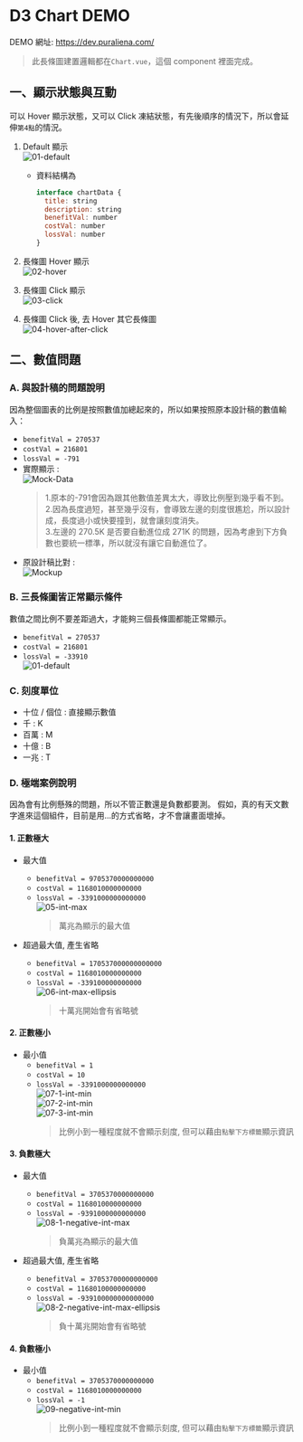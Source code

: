 # D3 Chart DEMO

DEMO 網址: https://dev.puraliena.com/

> 此長條圖建置邏輯都在`Chart.vue`，這個 component 裡面完成。

## 一、顯示狀態與互動

可以 Hover 顯示狀態，又可以 Click 凍結狀態，有先後順序的情況下，所以會延伸`第4點`的情況。

1. Default 顯示<br>
  ![01-default](https://raw.githubusercontent.com/a131381568/d3-chart-master/main/doc/01-default.png)
    + 資料結構為
      ```javascript
      interface chartData {
        title: string
        description: string
        benefitVal: number
        costVal: number
        lossVal: number
      }
        ```

2. 長條圖 Hover 顯示<br>
  ![02-hover](https://raw.githubusercontent.com/a131381568/d3-chart-master/main/doc/02-hover.gif)
3. 長條圖 Click 顯示<br>
  ![03-click](https://raw.githubusercontent.com/a131381568/d3-chart-master/main/doc/03-click.gif)
4. 長條圖 Click 後, 去 Hover 其它長條圖<br>
  ![04-hover-after-click](https://raw.githubusercontent.com/a131381568/d3-chart-master/main/doc/04-hover-after-click.gif)

## 二、數值問題

### A. 與設計稿的問題說明
因為整個圖表的比例是按照數值加總起來的，所以如果按照原本設計稿的數值輸入：
- `benefitVal = 270537`
- `costVal = 216801`
- `lossVal = -791`
- 實際顯示 :<br>
![Mock-Data](https://raw.githubusercontent.com/a131381568/d3-chart-master/main/doc/10-mock-data.png)
  > 1.原本的-791會因為跟其他數值差異太大，導致比例壓到幾乎看不到。<br>2.因為長度過短，甚至幾乎沒有，會導致左邊的刻度很尷尬，所以設計成，長度過小或快要撞到，就會讓刻度消失。<br>3.左邊的 270.5K 是否要自動進位成 271K 的問題，因為考慮到下方負數也要統一標準，所以就沒有讓它自動進位了。
- 原設計稿比對 :<br>
![Mockup](https://raw.githubusercontent.com/a131381568/d3-chart-master/main/doc/11-mock-up.png)


### B. 三長條圖皆正常顯示條件
數值之間比例不要差距過大，才能夠三個長條圖都能正常顯示。
+ `benefitVal = 270537`
+ `costVal = 216801`
+ `lossVal = -33910`<br>
![01-default](https://raw.githubusercontent.com/a131381568/d3-chart-master/main/doc/01-default.png)

### C. 刻度單位
- 十位 / 個位 : 直接顯示數值
- 千 : K
- 百萬 : M
- 十億 : B
- 一兆 : T

### D. 極端案例說明
因為會有比例懸殊的問題，所以不管正數還是負數都要測。
假如，真的有天文數字進來這個組件，目前是用...的方式省略，才不會讓畫面壞掉。

#### 1. 正數極大
- 最大值
  + `benefitVal = 9705370000000000`
  + `costVal = 1168010000000000`
  + `lossVal = -3391000000000000`<br>
![05-int-max](https://raw.githubusercontent.com/a131381568/d3-chart-master/main/doc/05-int-max.png)<br>
    > 萬兆為顯示的最大值

- 超過最大值, 產生省略
  + `benefitVal = 170537000000000000`
  + `costVal = 1168010000000000`
  + `lossVal = -339100000000000`<br>
![06-int-max-ellipsis](https://raw.githubusercontent.com/a131381568/d3-chart-master/main/doc/06-int-max-ellipsis.png)<br>
    > 十萬兆開始會有省略號

#### 2. 正數極小
- 最小值
  + `benefitVal = 1`
  + `costVal = 10`
  + `lossVal = -3391000000000000`<br>
![07-1-int-min](https://raw.githubusercontent.com/a131381568/d3-chart-master/main/doc/07-1-int-min.png)<br>![07-2-int-min](https://raw.githubusercontent.com/a131381568/d3-chart-master/main/doc/07-2-int-min.png)<br>![07-3-int-min](https://raw.githubusercontent.com/a131381568/d3-chart-master/main/doc/07-3-int-min.png)<br>
    > 比例小到一種程度就不會顯示刻度, 但可以藉由`點擊下方標籤`顯示資訊

#### 3. 負數極大
- 最大值
  + `benefitVal = 3705370000000000`
  + `costVal = 1168010000000000`
  + `lossVal = -9391000000000000`<br>
![08-1-negative-int-max](https://raw.githubusercontent.com/a131381568/d3-chart-master/main/doc/08-2-negative-int-max-ellipsis.png)<br>
    > 負萬兆為顯示的最大值

- 超過最大值, 產生省略
  + `benefitVal = 37053700000000000`
  + `costVal = 11680100000000000`
  + `lossVal = -939100000000000000`<br>
![08-2-negative-int-max-ellipsis](https://raw.githubusercontent.com/a131381568/d3-chart-master/main/doc/08-1-negative-int-max.png)<br>
    > 負十萬兆開始會有省略號

#### 4. 負數極小
- 最小值
  + `benefitVal = 3705370000000000`
  + `costVal = 1168010000000000`
  + `lossVal = -1`<br>
![09-negative-int-min](https://raw.githubusercontent.com/a131381568/d3-chart-master/main/doc/09-negative-int-min.png)<br>
    > 比例小到一種程度就不會顯示刻度, 但可以藉由`點擊下方標籤`顯示資訊

